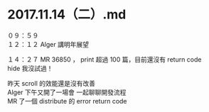 # 2017.11.14（二）.md



０９：５９  
１２：１２ Alger 講明年展望  

１４：２７ MR 36850 ， print 超過 100 篇，目前還沒有 return code  
hide 我沒試過！

昨天 scroll 的效能還是沒有改善  
Alger 下午又開了一場會 一起聊聊開發流程  
MR 了一個 distribute 的 error return code
